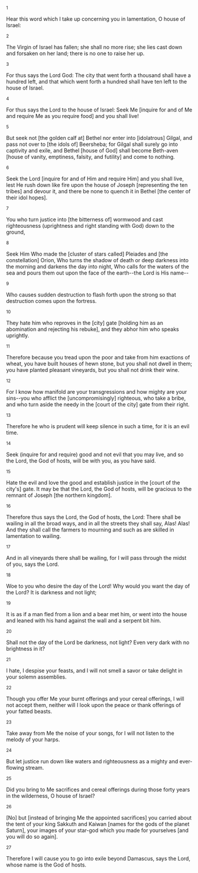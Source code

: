 <sup>1</sup> 

Hear this word which I take up concerning you in lamentation, O house of Israel: 

<sup>2</sup> 

The Virgin of Israel has fallen; she shall no more rise; she lies cast down and forsaken on her land; there is no one to raise her up. 

<sup>3</sup> 

For thus says the Lord God: The city that went forth a thousand shall have a hundred left, and that which went forth a hundred shall have ten left to the house of Israel. 

<sup>4</sup> 

For thus says the Lord to the house of Israel: Seek Me [inquire for and of Me and require Me as you require food] and you shall live! 

<sup>5</sup> 

But seek not [the golden calf at] Bethel nor enter into [idolatrous] Gilgal, and pass not over to [the idols of] Beersheba; for Gilgal shall surely go into captivity and exile, and Bethel [house of God] shall become Beth-aven [house of vanity, emptiness, falsity, and futility] and come to nothing. 

<sup>6</sup> 

Seek the Lord [inquire for and of Him and require Him] and you shall live, lest He rush down like fire upon the house of Joseph [representing the ten tribes] and devour it, and there be none to quench it in Bethel [the center of their idol hopes]. 

<sup>7</sup> 

You who turn justice into [the bitterness of] wormwood and cast righteousness (uprightness and right standing with God) down to the ground, 

<sup>8</sup> 

Seek Him Who made the [cluster of stars called] Pleiades and [the constellation] Orion, Who turns the shadow of death or deep darkness into the morning and darkens the day into night, Who calls for the waters of the sea and pours them out upon the face of the earth--the Lord is His name-- 

<sup>9</sup> 

Who causes sudden destruction to flash forth upon the strong so that destruction comes upon the fortress. 

<sup>10</sup> 

They hate him who reproves in the [city] gate [holding him as an abomination and rejecting his rebuke], and they abhor him who speaks uprightly. 

<sup>11</sup> 

Therefore because you tread upon the poor and take from him exactions of wheat, you have built houses of hewn stone, but you shall not dwell in them; you have planted pleasant vineyards, but you shall not drink their wine. 

<sup>12</sup> 

For I know how manifold are your transgressions and how mighty are your sins--you who afflict the [uncompromisingly] righteous, who take a bribe, and who turn aside the needy in the [court of the city] gate from their right. 

<sup>13</sup> 

Therefore he who is prudent will keep silence in such a time, for it is an evil time. 

<sup>14</sup> 

Seek (inquire for and require) good and not evil that you may live, and so the Lord, the God of hosts, will be with you, as you have said. 

<sup>15</sup> 

Hate the evil and love the good and establish justice in the [court of the city's] gate. It may be that the Lord, the God of hosts, will be gracious to the remnant of Joseph [the northern kingdom]. 

<sup>16</sup> 

Therefore thus says the Lord, the God of hosts, the Lord: There shall be wailing in all the broad ways, and in all the streets they shall say, Alas! Alas! And they shall call the farmers to mourning and such as are skilled in lamentation to wailing. 

<sup>17</sup> 

And in all vineyards there shall be wailing, for I will pass through the midst of you, says the Lord. 

<sup>18</sup> 

Woe to you who desire the day of the Lord! Why would you want the day of the Lord? It is darkness and not light; 

<sup>19</sup> 

It is as if a man fled from a lion and a bear met him, or went into the house and leaned with his hand against the wall and a serpent bit him. 

<sup>20</sup> 

Shall not the day of the Lord be darkness, not light? Even very dark with no brightness in it? 

<sup>21</sup> 

I hate, I despise your feasts, and I will not smell a savor or take delight in your solemn assemblies. 

<sup>22</sup> 

Though you offer Me your burnt offerings and your cereal offerings, I will not accept them, neither will I look upon the peace or thank offerings of your fatted beasts. 

<sup>23</sup> 

Take away from Me the noise of your songs, for I will not listen to the melody of your harps. 

<sup>24</sup> 

But let justice run down like waters and righteousness as a mighty and ever-flowing stream. 

<sup>25</sup> 

Did you bring to Me sacrifices and cereal offerings during those forty years in the wilderness, O house of Israel? 

<sup>26</sup> 

[No] but [instead of bringing Me the appointed sacrifices] you carried about the tent of your king Sakkuth and Kaiwan [names for the gods of the planet Saturn], your images of your star-god which you made for yourselves [and you will do so again]. 

<sup>27</sup> 

Therefore I will cause you to go into exile beyond Damascus, says the Lord, whose name is the God of hosts.